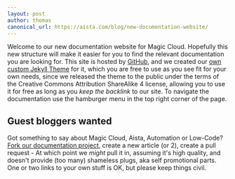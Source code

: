```yaml
---
layout: post
author: thomas
canonical_url: https://aista.com/blog/new-documentation-website/
---
```


Welcome to our new documentation website for Magic Cloud. Hopefully this new structure will make it
easier for you to find the relevant documentation you are looking for. This site is hosted by [GitHub](http://github.com),
and we created our [own custom Jekyll Theme](https://github.com/polterguy/aista-jekyll) for it, which
you are free to use as you see fit for your own needs, since we released the theme to the public under
the terms of the Creative Commons Attribution ShareAlike 4 license, allowing you to use it for free as
long as you _keep the backlink_ to our site. To navigate the documentation use the hamburger menu in the top right corner of the page.

## Guest bloggers wanted

Got something to say about Magic Cloud, Aista, Automation or Low-Code? [Fork our documentation project](https://github.com/polterguy/polterguy.github.io),
create a new article (or 2), create a pull request - At which point we _might_ pull it in, assuming it's high quality,
and doesn't provide (too many) shameless plugs, aka self promotional parts. One or two links to your own stuff is
OK, but please keep things civil.
